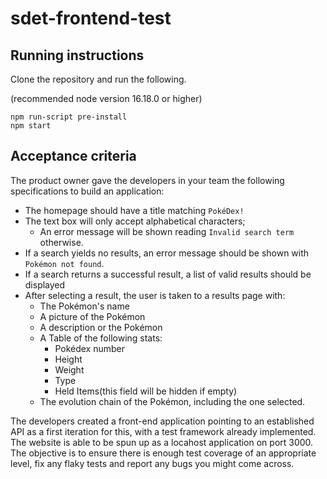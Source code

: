 # sdet-frontend-test

## Running instructions


Clone the repository and run the following.

(recommended node version 16.18.0 or higher)

```
npm run-script pre-install
npm start
```

## Acceptance criteria

The product owner gave the developers in your team the following specifications to build an application:

-  The homepage should have a title matching `PokéDex!`
-  The text box will only accept alphabetical characters;
   - An error message will be shown reading `Invalid search term` otherwise.
- If a search yields no results, an error message should be shown with `Pokémon not found`.
- If a search returns a successful result, a list of valid results should be displayed
- After selecting a result, the user is taken to a results page with:
    - The Pokémon's name
    - A picture of the Pokémon
    - A description or the Pokémon
    - A Table of the following stats:
        - Pokédex number
        - Height
        - Weight
        - Type
        - Held Items(this field will be hidden if empty)
    - The evolution chain of the Pokémon, including the one selected.


The developers created a front-end application pointing to an established API as a first iteration for this, with a test framework already implemented. 
The website is able to be spun up as a locahost application on port 3000.
The objective is to ensure there is enough test coverage of an appropriate level, fix any flaky tests and report any bugs you might come across.

